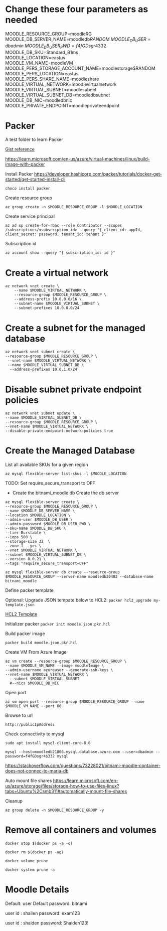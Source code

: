 # Change these four parameters as needed
MOODLE_RESOURCE_GROUP=moodleRG \
MOODLE_DB_SERVER_NAME=moodledb$RANDOM \
MOODLE_DB_USER=dbadmin \
MOODLE_DB_USER_PWD=f4fGDsgr4$332 \
MOODLE_DB_SKU=Standard_B1ms \
MOODLE_LOCATION=eastus \
MOODLE_VM_NAME=moodleVM \
MOODLE_PERS_STORAGE_ACCOUNT_NAME=moodlestorage$RANDOM \
MOODLE_PERS_LOCATION=eastus \
MOODLE_PERS_SHARE_NAME=moodleshare \
MOODLE_VIRTUAL_NETWORK=moodlevirtualnetwork \
MOODLE_VIRTUAL_SUBNET=moodlesubnet \
MOODLE_VIRTUAL_SUBNET_DB=moodledbsubnet \
MOODLE_DB_NIC=moodledbnic \
MOODLE_PRIVATE_ENDPOINT=moodleprivateendpoint 

# Packer
A test folder to learn Packer

[Gist reference](https://gist.github.com/shailensukul/fdb0d853248e5fc331c29dcad1d753b9)

<https://learn.microsoft.com/en-us/azure/virtual-machines/linux/build-image-with-packer>

Install Packer <https://developer.hashicorp.com/packer/tutorials/docker-get-started/get-started-install-cli>

`choco install packer`

Create resource group

```
az group create -n $MOODLE_RESOURCE_GROUP -l $MOODLE_LOCATION
```

Create service principal

`az ad sp create-for-rbac --role Contributor --scopes /subscriptions/<subscription_id> --query "{ client_id: appId, client_secret: password, tenant_id: tenant }"`

Subscription id

`az account show --query "{ subscription_id: id }"`

# Create a virtual network
```
az network vnet create \
    --name $MOODLE_VIRTUAL_NETWORK \
    --resource-group $MOODLE_RESOURCE_GROUP \
    --address-prefix 10.0.0.0/16 \
    --subnet-name $MOODLE_VIRTUAL_SUBNET \
    --subnet-prefixes 10.0.0.0/24
```

# Create a subnet for the managed database
```
az network vnet subnet create \
--resource-group $MOODLE_RESOURCE_GROUP \
 --vnet-name $MOODLE_VIRTUAL_NETWORK \
 --name $MOODLE_VIRTUAL_SUBNET_DB \
  --address-prefixes 10.0.1.0/24
 ```
  
# Disable subnet private endpoint policies
 ```
az network vnet subnet update \
 --name $MOODLE_VIRTUAL_SUBNET_DB \
 --resource-group $MOODLE_RESOURCE_GROUP \
 --vnet-name $MOODLE_VIRTUAL_NETWORK \
 --disable-private-endpoint-network-policies true
```
 
# Create the Managed Database

List all available SKUs for a given region
```
az mysql flexible-server list-skus -l $MOODLE_LOCATION 
```

TODO: Set require_secure_transport to OFF
- Create the bitnami_moodle db
Create the db server
```
az mysql flexible-server create \
--resource-group $MOODLE_RESOURCE_GROUP \
--name $MOODLE_DB_SERVER_NAME \
--location $MOODLE_LOCATION \
--admin-user $MOODLE_DB_USER \
--admin-password $MOODLE_DB_USER_PWD \
--sku-name $MOODLE_DB_SKU \
--tier Burstable \
--iops 500 \
--storage-size 32  \
--zone 1 --yes \
--vnet $MOODLE_VIRTUAL_NETWORK \
--subnet $MOODLE_VIRTUAL_SUBNET_DB \
--version 8.0.21 \
--tags "require_secure_transport=OFF"
```

```
az mysql flexible-server db create --resource-group $MOODLE_RESOURCE_GROUP --server-name moodledb20402 --database-name bitnami_moodle
```

Define packer template

Optional: Upgrade JSON tempate below to HCL2: `packer hcl2_upgrade my-template.json`

[HCL2 Template](./ubuntu.json.pkr.hcl)

Initializer packer
`packer init moodle.json.pkr.hcl`

Build packer image

```
packer build moodle.json.pkr.hcl
```

Create VM From Azure Image

```
az vm create --resource-group $MOODLE_RESOURCE_GROUP \
--name $MOODLE_VM_NAME --image moodleImage \
--admin-username azureuser --generate-ssh-keys \
--vnet-name $MOODLE_VIRTUAL_NETWORK \
  --subnet $MOODLE_VIRTUAL_SUBNET 
  #--nics $MOODLE_DB_NIC

```

Open port

```
az vm open-port --resource-group $MOODLE_RESOURCE_GROUP --name $MOODLE_VM_NAME --port 80
```

Browse to url

`http://publicIpAddress`


Check connectivity to mysql
```
sudo apt install mysql-client-core-8.0
```

```
mysql --host=moodledb21806.mysql.database.azure.com --user=dbadmin --password=f4fGDsgr4$332 mysql
```


https://stackoverflow.com/questions/73228021/bitnami-moodle-container-does-not-connec-to-maria-db

Auto mount file shares
https://learn.microsoft.com/en-us/azure/storage/files/storage-how-to-use-files-linux?tabs=Ubuntu%2Csmb311#automatically-mount-file-shares

Cleanup
```
az group delete -n $MOODLE_RESOURCE_GROUP -y
```

# Remove all containers and volumes
`docker stop $(docker ps -a -q)`

`docker rm $(docker ps -aq)`

 `docker volume prune`

 `docker system prune -a`

 # Moodle Details

Default: user
Default password: bitnami

user id : shailen
password: exam123

user id : shaiden
password: Shaiden123!
